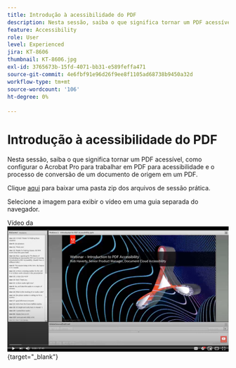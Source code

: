 ```yaml
---
title: Introdução à acessibilidade do PDF
description: Nesta sessão, saiba o que significa tornar um PDF acessível, como configurar o Acrobat Pro para trabalhar em PDF para acessibilidade e o processo de conversão de um documento de origem em um PDF
feature: Accessibility
role: User
level: Experienced
jira: KT-8606
thumbnail: KT-8606.jpg
exl-id: 3765673b-15fd-4071-bb31-e589feffa471
source-git-commit: 4e6fbf91e96d26f9ee8f1105ad68738b9450a32d
workflow-type: tm+mt
source-wordcount: '106'
ht-degree: 0%

---
```


# Introdução à acessibilidade do PDF

Nesta sessão, saiba o que significa tornar um PDF acessível, como configurar o Acrobat Pro para trabalhar em PDF para acessibilidade e o processo de conversão de um documento de origem em um PDF.

Clique [aqui](../assets/accessibilitysession1.zip) para baixar uma pasta zip dos arquivos de sessão prática.

Selecione a imagem para exibir o vídeo em uma guia separada do navegador.

Vídeo da [![Sessão 1](../assets/Accessibilitysession1_YT.png)](https://www.youtube.com/embed/DaadHIWHgzU){target="_blank"}
